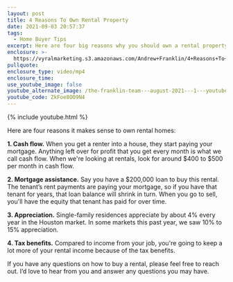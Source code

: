 ```yaml
---
layout: post
title: 4 Reasons To Own Rental Property
date: 2021-09-03 20:57:37
tags:
  - Home Buyer Tips
excerpt: Here are four big reasons why you should own a rental property.
enclosure: >-
  https://vyralmarketing.s3.amazonaws.com/Andrew+Franklin/4+Reasons+To+Own+Rental+Property.mp4
pullquote:
enclosure_type: video/mp4
enclosure_time:
use_youtube_image: false
youtube_alternate_image: /the-franklin-team---august-2021---1---youtube.jpg
youtube_code: ZkFoe8OO9N4
---
```

{% include youtube.html %}

Here are four reasons it makes sense to own rental homes:

**1\. Cash flow.** When you get a renter into a house, they start paying your mortgage. Anything left over for profit that you get every month is what we call cash flow. When we're looking at rentals, look for around $400 to $500 per month in cash flow.

**2\. Mortgage assistance.** Say you have a $200,000 loan to buy this rental. The tenant’s rent payments are paying your mortgage, so if you have that tenant for years, that loan balance will shrink in turn. When you go to sell, you'll have the equity that tenant has paid for over time.

**3\. Appreciation.** Single-family residences appreciate by about 4% every year in the Houston market. In some markets this past year, we saw 10% to 15% appreciation.

**4\. Tax benefits.** Compared to income from your job, you're going to keep a lot more of your rental income because of the tax benefits.

If you have any questions on how to buy a rental, please feel free to reach out. I’d love to hear from you and answer any questions you may have.
